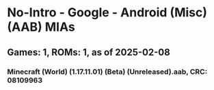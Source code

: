 # No-Intro - Google - Android (Misc) (AAB) MIAs
## Games: 1, ROMs: 1, as of 2025-02-08
### Minecraft (World) (1.17.11.01) (Beta) (Unreleased).aab, CRC: 08109963
